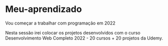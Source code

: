 # Meu-aprendizado
Vou começar a trabalhar com programação em 2022


Nesta sessão irei colocar os projetos desenvolvidos com o curso Desenvolvimento Web Completo 2022 - 20 cursos + 20 projetos da Udemy.
